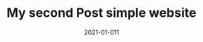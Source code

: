 ---
title: My second Post simple website
slug: my-second-Post
date: 2021-01-011
description: how to add more posts to Gatsby  
---